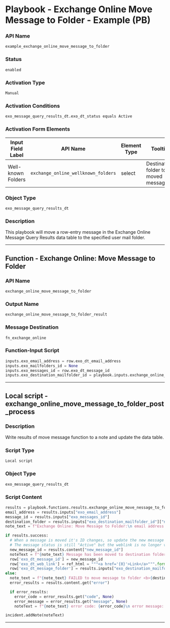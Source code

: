 <!--
    DO NOT MANUALLY EDIT THIS FILE
    THIS FILE IS AUTOMATICALLY GENERATED WITH resilient-sdk codegen
    Generated with resilient-sdk v51.0.5.0.1475
-->

# Playbook - Exchange Online Move Message to Folder - Example (PB)

### API Name
`example_exchange_online_move_message_to_folder`

### Status
`enabled`

### Activation Type
`Manual`

### Activation Conditions
`exo_message_query_results_dt.exo_dt_status equals Active`

### Activation Form Elements
| Input Field Label | API Name | Element Type | Tooltip | Requirement |
| ----------------- | -------- | ------------ | ------- | ----------- |
| Well-known Folders | `exchange_online_wellknown_folders` | select | Destination folder to of moved message | Always |

### Object Type
`exo_message_query_results_dt`

### Description
This playbook will move a row-entry message in the Exchange Online Message Query Results data table to the specified user mail folder.


---
## Function - Exchange Online: Move Message to Folder

### API Name
`exchange_online_move_message_to_folder`

### Output Name
`exchange_online_move_nessage_to_folder_result`

### Message Destination
`fn_exchange_online`

### Function-Input Script
```python
inputs.exo_email_address = row.exo_dt_email_address
inputs.exo_mailfolders_id = None
inputs.exo_messages_id = row.exo_dt_message_id
inputs.exo_destination_mailfolder_id = playbook.inputs.exchange_online_wellknown_folders
```

---

## Local script - exchange_online_move_message_to_folder_post_process

### Description
Write results of move message function to a note and update the data table.

### Script Type
`Local script`

### Object Type
`exo_message_query_results_dt`

### Script Content
```python
results = playbook.functions.results.exchange_online_move_nessage_to_folder_result
email_address = results.inputs["exo_email_address"]
message_id = results.inputs["exo_messages_id"]
destination_folder = results.inputs["exo_destination_mailfolder_id"]["name"]
note_text = f"Exchange Online: Move Message to Folder:\n email address: {email_address}\n"

if results.success:
  # When a message is moved it's ID changes, so update the new message ID into the data table
  # The message status is still "Active" but the weblink is no longer valid, so make is empty string.
  new_message_id = results.content["new_message_id"]
  noteText = f"{note_text} Message has been moved to destination folder: <b>{destination_folder}</b>\n\n  Old message ID: {message_id} \n\n  New message ID: {new_message_id}"
  row['exo_dt_message_id'] = new_message_id
  row['exo_dt_web_link'] = ref_html = """<a href='{0}'>Link</a>""".format(results.content["new_web_link"])
  row['exo_dt_message_folder'] = results.inputs["exo_destination_mailfolder_id"]["name"]
else: 
  note_text = f"{note_text} FAILED to move message to folder <b>{destination_folder}</b>\n"
  error_results = results.content.get("error")

  if error_results:
    error_code = error_results.get("code", None)
    error_message = error_results.get("message", None)
    noteText = f"{note_text} error code: {error_code}\n error message: {error_message}"

incident.addNote(noteText)
```

---

